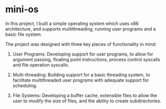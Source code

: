 # mini-os

In this project, I built a simple operating system which uses x86 architecture, and supports multithreading, running user programs and a basic file system.

The project was designed with three key pieces of functionality in mind:

1) User Programs: Developing support for user programs, to allow for argument passing, floating point instructions, process control syscalls and file operation syscalls.

2) Multi-threading: Building support for a basic threading system, to facilitate multithreaded user programs with adequate support for scheduling. 

3) File Systems: Developing a buffer cache, extensible files to allow the user to modify the size of files, and the ability to create subdirectories.


